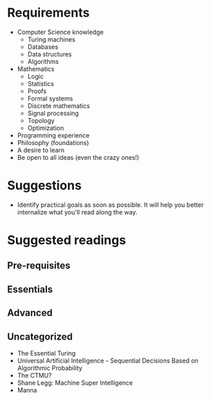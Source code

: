 # Requirements

- Computer Science knowledge
    + Turing machines
    + Databases
    + Data structures
    + Algorithms
- Mathematics
    + Logic
    + Statistics
    + Proofs
    + Formal systems
    + Discrete mathematics
    + Signal processing
    + Topology
    + Optimization
- Programming experience
- Philosophy (foundations)
- A desire to learn
- Be open to all ideas (even the crazy ones!)

# Suggestions

- Identify practical goals as soon as possible. It will help you better internalize what you'll read along the way.

# Suggested readings

## Pre-requisites

## Essentials

## Advanced

## Uncategorized

- The Essential Turing
- Universal Artificial Intelligence - Sequential Decisions Based on Algorithmic Probability
- The CTMU?
- Shane Legg: Machine Super Intelligence
- Manna